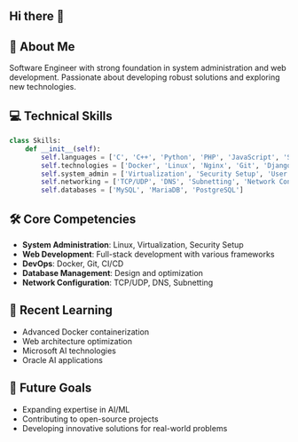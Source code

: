 
## Hi there 👋

## 💫 About Me
Software Engineer with strong foundation in system administration and web development. Passionate about developing robust solutions and exploring new technologies.

## 💻 Technical Skills

```python
class Skills:
    def __init__(self):
        self.languages = ['C', 'C++', 'Python', 'PHP', 'JavaScript', 'SQL']
        self.technologies = ['Docker', 'Linux', 'Nginx', 'Git', 'Django', 'React']
        self.system_admin = ['Virtualization', 'Security Setup', 'User Management']
        self.networking = ['TCP/UDP', 'DNS', 'Subnetting', 'Network Configuration']
        self.databases = ['MySQL', 'MariaDB', 'PostgreSQL']
```

## 🛠 Core Competencies
- **System Administration**: Linux, Virtualization, Security Setup
- **Web Development**: Full-stack development with various frameworks
- **DevOps**: Docker, Git, CI/CD
- **Database Management**: Design and optimization
- **Network Configuration**: TCP/UDP, DNS, Subnetting

## 🌱 Recent Learning
- Advanced Docker containerization
- Web architecture optimization
- Microsoft AI technologies
- Oracle AI applications


## 🎯 Future Goals
- Expanding expertise in AI/ML
- Contributing to open-source projects
- Developing innovative solutions for real-world problems


